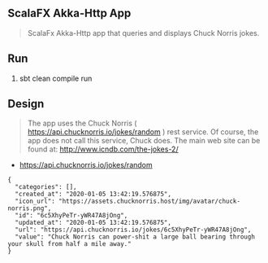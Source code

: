ScalaFX Akka-Http App
---------------------
>ScalaFx Akka-Http app that queries and displays Chuck Norris jokes.

Run
---
1. sbt clean compile run

Design
------
>The app uses the Chuck Norris ( https://api.chucknorris.io/jokes/random ) rest service. Of course, the app does
not call this service, Chuck does. The main web site can be found at: http://www.icndb.com/the-jokes-2/

* https://api.chucknorris.io/jokes/random
```
{
  "categories": [],
  "created_at": "2020-01-05 13:42:19.576875",
  "icon_url": "https://assets.chucknorris.host/img/avatar/chuck-norris.png",
  "id": "6c5XhyPeTr-yWR47A8jOng",
  "updated_at": "2020-01-05 13:42:19.576875",
  "url": "https://api.chucknorris.io/jokes/6c5XhyPeTr-yWR47A8jOng",
  "value": "Chuck Norris can power-shit a large ball bearing through your skull from half a mile away."
}
```